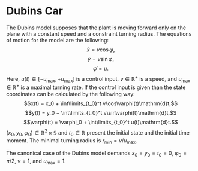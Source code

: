 # Dubins Car 

The Dubins model supposes that the plant is moving forward only on the plane with a constant speed and a constraint turning radius. The equations of motion for the model are the following:
$$\dot{x} = v\cos\varphi,$$
$$\dot{y} = v\sin\varphi,$$
$$\dot{\varphi} = u.$$
Here, $u(t) \in [-u_{\max}, +u_{\max}]$ is a control input, $v \in \mathbb{R}^+$ is a speed, and $u_{\max} \in \mathbb{R}^+$ is a maximal turning rate. If the control input is given than the state coordinates can be calculated by the following way:
$$x(t) = x_0 + \int\limits_{t_0}^t v\cos\varphi(t)\mathrm{d}t,$$
$$y(t) = y_0 + \int\limits_{t_0}^t v\sin\varphi(t)\mathrm{d}t,$$
$$\varphi(t) = \varphi_0 + \int\limits_{t_0}^t u(t)\mathrm{d}t.$$
$(x_0, y_0, \varphi_0) \in \mathbb{R}^2 \times \mathbb{S}$ and $t_0 \in \mathbb{R}$ present the initial state and the initial time moment. The minimal turning radius is $r_{\min} = v / u_{\max}$.

The canonical case of the Dubins model demands $x_0 = y_0 = t_0 = 0$, $\varphi_0 = \pi/2$, $v = 1$, and $u_{\max} = 1$.